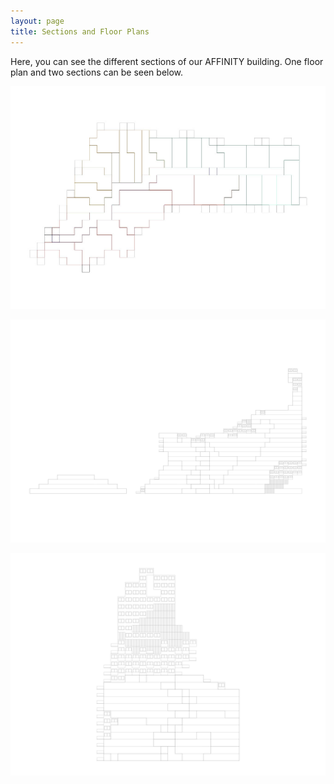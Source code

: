 ```yaml
---
layout: page
title: Sections and Floor Plans  
---
```

Here, you can see the different sections of our AFFINITY building. One floor plan and two sections can be seen below. 

![Text_test](assets/img/floorplan.jpg)

![Text_test](assets/img/section1.jpg)

![Text_test](assets/img/section2.jpg)
